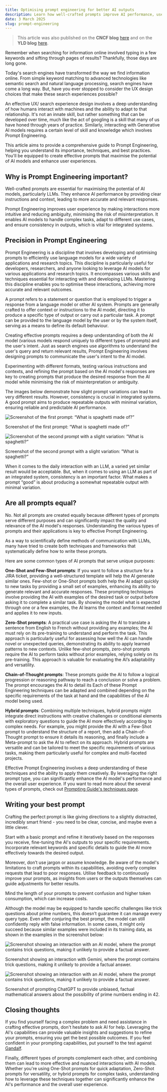 ```yaml
---
title: Optimising prompt engineering for better AI outputs
description: Learn how well-crafted prompts improve AI performance, user experience, and efficiency.
date: 3 March 2025
slug: prompt-engineering
---
```


> This article was also published on the **CNCF blog** [here](https://www.cncf.io/blog/2025/01/03/optimising-prompt-engineering-for-better-ai-outputs/) and on the **YLD blog** [here](https://www.yld.io/blog/the-key-to-building-smarter-scalable-ai-powered-applications).

Remember when searching for information online involved typing in a few keywords and sifting through pages of results? Thankfully, those days are long gone. 

Today's search engines have transformed the way we find information online. From simple keyword matching to advanced technologies like semantic search and natural language processing, search engines have come a long way. But, have you ever stopped to consider the UX design choices that make these search experiences possible?

An effective UX/ search experience design involves a deep understanding of how humans interact with machines and the ability to adapt to that relationship. It's not an innate skill, but rather something that can be developed over time, much like the act of googling is a skill that many of us have honed through years of practice. Similarly, interacting with Generative AI models requires a certain level of skill and knowledge which involves Prompt Engineering. 

This article aims to provide a comprehensive guide to Prompt Engineering, helping you understand its importance, techniques, and best practices. You'll be equipped to create effective prompts that maximise the potential of AI models and enhance user experiences.

## Why is Prompt Engineering important?
Well-crafted prompts are essential for maximising the potential of AI models, particularly LLMs. They enhance AI performance by providing clear instructions and context, leading to more accurate and relevant responses. 

Prompt Engineering improves user experience by making interactions more intuitive and reducing ambiguity, minimising the risk of misinterpretation. It enables AI models to handle complex tasks, adapt to different use cases, and ensure consistency in outputs, which is vital for integrated systems. 

## Precision in Prompt Engineering
Prompt Engineering is a discipline that involves developing and optimising prompts to efficiently use language models for a wide variety of applications and research topics. This discipline is particularly useful for developers, researchers, and anyone looking to leverage AI models for various applications and research topics. It encompasses various skills and techniques essential for interacting with and developing LLMs. Mastering this discipline enables you to optimise these interactions, achieving more accurate and relevant outcomes.

A prompt refers to a statement or question that is employed to trigger a response from a language model or other AI system. Prompts are generally crafted to offer context or instructions to the AI model, directing it to produce a specific type of output or carry out a particular task. A prompt can be provided to the language model by the user or by the system itself, serving as a means to define its default behaviour.

Creating effective prompts requires a deep understanding of both the AI model (various models respond uniquely to different types of prompts) and the user's intent. Just as search engines use algorithms to understand the user's query and return relevant results, Prompt Engineering involves designing prompts to communicate the user's intent to the AI model. 

Experimenting with different formats, testing various instructions and contexts, and refining the prompt based on the AI model's responses are key to creating prompts that produce the desired response from the AI model while minimising the risk of misinterpretation or ambiguity.

The images below demonstrate how slight prompt variations can lead to very different results. However, consistency is crucial in integrated systems. A good prompt aims to produce repeatable outputs with minimal variation, ensuring reliable and predictable AI performance.

![Screenshot of the first prompt: “What is spaghetti made of?”](./chatgpt-spaghetti-made-of.png)

<p class="text-center italic">
  Screenshot of the first prompt: “What is spaghetti made of?”
</p>

![Screenshot of the second prompt with a slight variation: ”What is spaghetti?”](./chatgpt-spaghetti.png)

<p class="text-center italic">
  Screenshot of the second prompt with a slight variation: ”What is spaghetti?”
</p>

When it comes to the daily interaction with an LLM, a varied yet similar result would be acceptable. But, when it comes to using an LLM as part of an integrated system, consistency is an important factor. What makes a prompt “good” is about producing a somewhat repeatable output with minimal variation.

## Are all prompts equal?
No. Not all prompts are created equally because different types of prompts serve different purposes and can significantly impact the quality and relevance of the AI model's responses. Understanding the various types of prompts and their applications is key to effective Prompt Engineering.

As a way to scientifically define methods of communication with LLMs, many have tried to create both techniques and frameworks that systematically define how to write these prompts. 

Here are some common types of AI prompts that serve unique purposes:

**One-Shot and Few-Shot prompts**: If you want to follow a structure for a JIRA ticket, providing a well-structured template will help the AI generate similar ones. Few-shot or One-Shot prompts both help the AI adapt quickly to new tasks by providing a small set of examples, enhancing its ability to generate relevant and accurate responses. These prompting techniques involve providing the AI with examples of the desired task or output before asking it to complete a similar task. By showing the model what is expected through one or a few examples, the AI learns the context and format needed and applies it to new inputs. 

**Zero-Shot prompts**: A practical use case is asking the AI to translate a sentence from English to French without providing any examples; the AI must rely on its pre-training to understand and perform the task. This approach is particularly useful for assessing how well the AI can handle novel or unexpected queries, demonstrating its ability to apply learned patterns to new contexts. Unlike few-shot prompts, zero-shot prompts require the AI to perform tasks without prior examples, relying solely on its pre-training. This approach is valuable for evaluating the AI’s adaptability and versatility.

**Chain-of-Thought prompts**: These prompts guide the AI to follow a logical progression or reasoning pathway to reach a conclusion or solve a problem. The prompt encourages the AI to detail its
Each of these Prompt Engineering techniques can be adapted and combined depending on the specific requirements of the task at hand and the capabilities of the AI model being used. 

**Hybrid prompts**: Combining multiple techniques, hybrid prompts might integrate direct instructions with creative challenges or conditional elements with exploratory questions to guide the AI more effectively according to complex needs. For example, you might provide the AI with a Few-Shot prompt to understand the structure of a report, then add a Chain-of-Thought prompt to ensure it details its reasoning, and finally include a Meta-prompt to ask the AI to reflect on its approach. Hybrid prompts are versatile and can be tailored to meet the specific requirements of various tasks, making them particularly useful for complex and multi-faceted projects.

Effective Prompt Engineering involves a deep understanding of these techniques and the ability to apply them creatively. By leveraging the right prompt type, you can significantly enhance the AI model's performance and the overall user experience. If you want to read more about the several types of prompts, check out [Prompting Guide's techniques page](https://www.promptingguide.ai/techniques).

## Writing your best prompt
Crafting the perfect prompt is like giving directions to a slightly distracted, incredibly smart friend - you need to be clear, concise, and maybe even a little clever. 

Start with a basic prompt and refine it iteratively based on the responses you receive, fine-tuning the AI's outputs to your specific requirements. Incorporate relevant keywords and specific details to guide the AI more effectively towards the desired output. 

Moreover, don’t use jargon or assume knowledge. Be aware of the model's limitations to craft prompts within its capabilities, avoiding overly complex requests that lead to poor responses. Utilise feedback to continuously improve your prompts, as insights from users or the outputs themselves can guide adjustments for better results. 

Mind the length of your prompts to prevent confusion and higher token consumption, which can increase costs. 

Although the model may be equipped to handle specific challenges like trick questions about prime numbers, this doesn’t guarantee it can manage every query type. Even after conjuring the best prompt, the model can still confidently reply with false information. In some cases, it might only succeed because similar examples were included in its training data, as shown in the examples in the screenshot below:

![Screenshot showing an interaction with an AI model, where the prompt contains trick questions, making it unlikely to provide a factual answer.](./gemini-prime.png)

<p class="text-center italic">
  Screenshot showing an interaction with Gemini, where the prompt contains trick questions, making it unlikely to provide a factual answer.
</p>

![Screenshot showing an interaction with an AI model, where the prompt contains trick questions, making it unlikely to provide a factual answer.](./chatgpt-prime.png)

<p class="text-center italic">
  Screenshot of prompting ChatGPT to provide unbiased, factual mathematical answers about the possibility of prime numbers ending in 42.
</p>

## Closing thoughts
If you find yourself facing a complex problem and need assistance in crafting effective prompts, don't hesitate to ask AI for help. Leveraging the AI's capabilities can provide valuable insights and suggestions to refine your prompts, ensuring you get the best possible outcomes. If you feel confident in your prompting capabilities, put yourself to the test against [Gandalf](https://gandalf.lakera.ai/).

Finally, different types of prompts complement each other, and combining them can lead to more effective and nuanced interactions with AI models. Whether you're using One-Shot prompts for quick adaptation, Zero-Shot prompts for versatility, or hybrid prompts for complex tasks, understanding how to leverage these techniques together can significantly enhance the AI's performance and the overall user experience.






